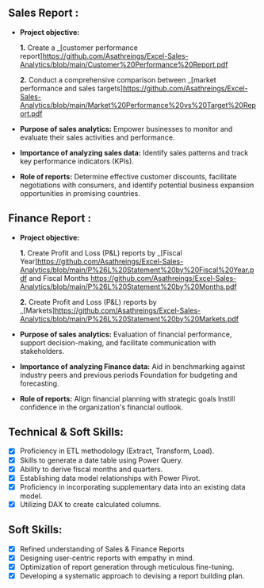 ## Sales Report :


- **Project objective:** 

    **1.** Create a _[customer performance report]https://github.com/Asathreings/Excel-Sales-Analytics/blob/main/Customer%20Performance%20Report.pdf

    **2.** Conduct a comprehensive comparison between _[market performance and sales targets]https://github.com/Asathreings/Excel-Sales-Analytics/blob/main/Market%20Performance%20vs%20Target%20Report.pdf

- **Purpose of sales analytics:** Empower businesses to monitor and evaluate their sales activities and performance.

- **Importance of analyzing sales data:** Identify sales patterns and track key performance indicators (KPIs).

- **Role of reports:** Determine effective customer discounts, facilitate negotiations with consumers, and identify potential business expansion opportunities in promising countries.


## Finance Report :

- **Project objective:** 

    **1.** Create Profit and Loss (P&L) reports by _[Fiscal Year]https://github.com/Asathreings/Excel-Sales-Analytics/blob/main/P%26L%20Statement%20by%20Fiscal%20Year.pdf   and Fiscal Months  https://github.com/Asathreings/Excel-Sales-Analytics/blob/main/P%26L%20Statement%20by%20Months.pdf

   **2.** Create Profit and Loss (P&L) reports by _[Markets]https://github.com/Asathreings/Excel-Sales-Analytics/blob/main/P%26L%20Statement%20by%20Markets.pdf

- **Purpose of sales analytics:** Evaluation of financial performance, support decision-making, and facilitate communication with stakeholders.

- **Importance of analyzing Finance data:** Aid in benchmarking against industry peers and previous periods Foundation for budgeting and forecasting.

- **Role of reports:** Align financial planning with strategic goals Instill confidence in the organization's financial outlook.


## Technical & Soft Skills:
- [x]	Proficiency in ETL methodology (Extract, Transform, Load).
- [x]	Skills to generate a date table using Power Query.
- [x]	Ability to derive fiscal months and quarters.
- [x]	Establishing data model relationships with Power Pivot.
- [x]	Proficiency in incorporating supplementary data into an existing data model.
- [x]	Utilizing DAX to create calculated columns.

## Soft Skills:
- [x]	Refined understanding of Sales & Finance Reports
- [x]	Designing user-centric reports with empathy in mind.
- [x]	Optimization of report generation through meticulous fine-tuning.
- [x]	Developing a systematic approach to devising a report building plan.
